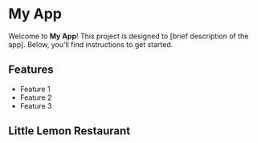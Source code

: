 # My App

Welcome to **My App**! This project is designed to [brief description of the app]. Below, you'll find instructions to get started.

## Features
- Feature 1
- Feature 2
- Feature 3

## Little Lemon Restaurant